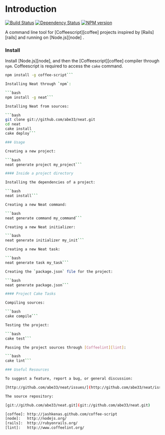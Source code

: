 # Introduction

[![Build Status](https://travis-ci.org/abe33/neat.png?branch=0.0.70)](https://travis-ci.org/abe33/neat)
[![Dependency Status](https://gemnasium.com/abe33/neat.png)](https://gemnasium.com/abe33/neat)
[![NPM version](https://badge.fury.io/js/neat.png)](http://badge.fury.io/js/neat)

A command line tool for [Coffeescript][coffee] projects inspired by [Rails][rails] and running on [Node.js][node] .

### Install

Install [Node.js][node], and then the [Coffeescript][coffee] compiler through
`npm`. Coffeescript is required to access the `cake` command.

```bash
npm install -g coffee-script```

Installing Neat through `npm`:

```bash
npm install -g neat```

Installing Neat from sources:

```bash
git clone git://github.com/abe33/neat.git
cd neat
cake install
cake deploy```

### Usage

Creating a new project:

```bash
neat generate project my_project```

#### Inside a project directory

Installing the dependencies of a project:

```bash
neat install```

Creating a new Neat command:

```bash
neat generate command my_command```

Creating a new Neat initializer:

```bash
neat generate initializer my_init```

Creating a new Neat task:

```bash
neat generate task my_task```

Creating the `package.json` file for the project:

```bash
neat generate package.json```

#### Project Cake Tasks

Compiling sources:

```bash
cake compile```

Testing the project:

```bash
cake test```

Passing the project sources through [Coffeelint][lint]:

```bash
cake lint```

### Useful Resources

To suggest a feature, report a bug, or general discussion:

[http://github.com/abe33/neat/issues/](http://github.com/abe33/neat/issues/)

The source repository:

[git://github.com/abe33/neat.git](git://github.com/abe33/neat.git)

[coffee]: http://jashkenas.github.com/coffee-script
[node]:   http://nodejs.org/
[rails]:  http://rubyonrails.org/
[lint]:   http://www.coffeelint.org/

